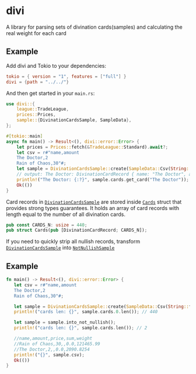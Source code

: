 # divi

A library for parsing sets of divination cards(samples) and calculating the real weight for each card

## Example

Add divi and Tokio to your dependencies:

```toml
tokio = { version = "1", features = ["full"] }
divi = {path = "../../"}
```

And then get started in your `main.rs`:

```rust
use divi::{
    league::TradeLeague,
    prices::Prices,
    sample::{DivinationCardsSample, SampleData},
};

#[tokio::main]
async fn main() -> Result<(), divi::error::Error> {
    let prices = Prices::fetch(&TradeLeague::Standard).await?;
    let csv = r#"name,amount
    The Doctor,2
    Rain of Chaos,30"#;
    let sample = DivinationCardsSample::create(SampleData::Csv(String::from(csv)), Some(prices))?;
    // output: The Doctor: DivinationCardRecord { name: "The Doctor", amount: 2, price: Some(869.1), sum: Some(1738.2), weight: Some(2090.8254) }
    println!("The Doctor: {:?}", sample.cards.get_card("The Doctor"));
    Ok(())
}
```

Card records in [`DivinationCardsSample`] are stored inside [`Cards`] struct that provides strong types guarantees.
It holds an array of card records with length equal to the number of all divination cards.

```rust
pub const CARDS_N: usize = 440;
pub struct Cards(pub [DivinationCardRecord; CARDS_N]);
```

If you need to quickly strip all nullish records, transform [`DivinationCardsSample`] into [`NotNullishSample`]

[`DivinationCardsSample`]: crate::sample::DivinationCardsSample
[`Cards`]: crate::cards::Cards
[`NotNullishSample`]: crate::sample::NotNullishSample

## Example

```rust
fn main() -> Result<(), divi::error::Error> {
   let csv = r#"name,amount
   The Doctor,2
   Rain of Chaos,30"#;

   let sample = DivinationCardsSample::create(SampleData::Csv(String::from(csv)), None)?;
   println!("cards len: {}", sample.cards.0.len()); // 440

   let sample = sample.into_not_nullish();
   println!("cards len: {}", sample.cards.len()); // 2

   //name,amount,price,sum,weight
   //Rain of Chaos,30,,0.0,121465.99
   //The Doctor,2,,0.0,2090.8254
   println!("{}", sample.csv);
   Ok(())
}
```
